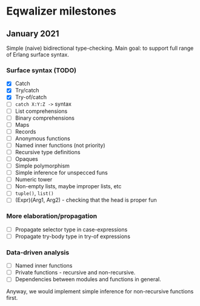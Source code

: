 # Eqwalizer milestones

## January 2021

Simple (naive) bidirectional type-checking. Main goal: to support full range of
Erlang surface syntax.

### Surface syntax (TODO)

- [x] Catch
- [x] Try/catch
- [x] Try-of/catch
- [ ] `catch X:Y:Z ->` syntax
- [ ] List comprehensions
- [ ] Binary comprehensions
- [ ] Maps
- [ ] Records
- [ ] Anonymous functions
- [ ] Named inner functions (not priority)
- [ ] Recursive type definitions
- [ ] Opaques
- [ ] Simple polymorphism
- [ ] Simple inference for unspecced funs
- [ ] Numeric tower
- [ ] Non-empty lists, maybe improper lists, etc
- [ ] `tuple()`, `list()`
- [ ] (Expr)(Arg1, Arg2) - checking that the head is proper fun

### More elaboration/propagation

- [ ] Propagate selector type in case-expressions
- [ ] Propagate try-body type in try-of expressions

### Data-driven analysis

- [ ] Named inner functions
- [ ] Private functions - recursive and non-recursive.
- [ ] Dependencies between modules and functions in general.

Anyway, we would implement simple inference for non-recursive functions first.
